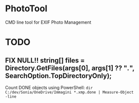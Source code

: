# PhotoTool
CMD line tool for EXIF Photo Management
 
# TODO
## FIX NULL!! string[] files = Directory.GetFiles(args[0], args[1] ?? "*.*", SearchOption.TopDirectoryOnly);

Count DONE objects using PowerShell:
<code>dir C:/dev/Sonia/OneDrive/Immagini *.xmp.done | Measure-Object -line</code>